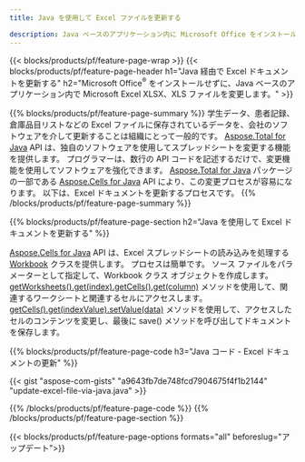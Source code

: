 ```yaml
---
title: Java を使用して Excel ファイルを更新する 

description: Java ベースのアプリケーション内に Microsoft Office をインストールせずに、Microsoft Excel XLSX、XLS、CSV ドキュメントを編集します。
---
```


{{< blocks/products/pf/feature-page-wrap >}}
{{< blocks/products/pf/feature-page-header h1="Java 経由で Excel ドキュメントを更新する" h2="Microsoft Office<sup>&reg;</sup> をインストールせずに、Java ベースのアプリケーション内で Microsoft Excel XLSX、XLS ファイルを変更します。" >}}

{{% blocks/products/pf/feature-page-summary %}}
学生データ、患者記録、倉庫品目リストなどの Excel ファイルに保存されているデータを、会社のソフトウェアを介して更新することは組織にとって一般的です。 [Aspose.Total for Java](https://products.aspose.com/total/java/) API は、独自のソフトウェアを使用してスプレッドシートを変更する機能を提供します。 プログラマーは、数行の API コードを記述するだけで、変更機能を使用してソフトウェアを強化できます。 [Aspose.Total for Java](https://products.aspose.com/total/java/) パッケージの一部である [Aspose.Cells for Java](https://products.aspose.com/cells/java/) API により、この変更プロセスが容易になります。 以下は、Excel ドキュメントを更新するプロセスです。
{{% /blocks/products/pf/feature-page-summary  %}}

{{% blocks/products/pf/feature-page-section  h2="Java を使用して Excel ドキュメントを更新する" %}}

[Aspose.Cells for Java](https://products.aspose.com/cells/java/) API は、Excel スプレッドシートの読み込みを処理する [Workbook](https://reference.aspose.com/cells/java/com.aspose.cells/Workbook) クラスを提供します。 プロセスは簡単です。 ソース ファイルをパラメーターとして指定して、Workbook クラス オブジェクトを作成します。 [getWorksheets().get(index).getCells().get(column)](https://reference.aspose.com/cells/java/com.aspose.cells/cells#Item%20(int)) メソッドを使用して、関連するワークシートと関連するセルにアクセスします。 [getCells().get(indexValue).setValue(data)](https://reference.aspose.com/cells/java/com.aspose.cells/cell#Value) メソッドを使用して、アクセスしたセルのコンテンツを変更し、最後に save() メソッドを呼び出してドキュメントを保存します。

{{% blocks/products/pf/feature-page-code h3="Java コード - Excel ドキュメントの更新" %}}

{{< gist "aspose-com-gists" "a9643fb7de748fcd7904675f4f1b2144" "update-excel-file-via-java.java" >}}

{{% /blocks/products/pf/feature-page-code  %}}
{{% /blocks/products/pf/feature-page-section %}}

{{< blocks/products/pf/feature-page-options formats="all" beforeslug="アップデート">}}